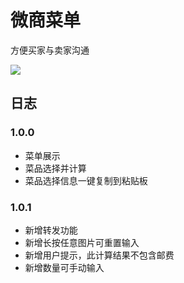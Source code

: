 # 微商菜单

方便买家与卖家沟通

![](https://wx3.sinaimg.cn/mw690/671cf50fgy1fst4tht57lj20760763zg.jpg)

## 日志

### 1.0.0

* 菜单展示
* 菜品选择并计算
* 菜品选择信息一键复制到粘贴板

### 1.0.1

* 新增转发功能
* 新增长按任意图片可重置输入
* 新增用户提示，此计算结果不包含邮费
* 新增数量可手动输入
